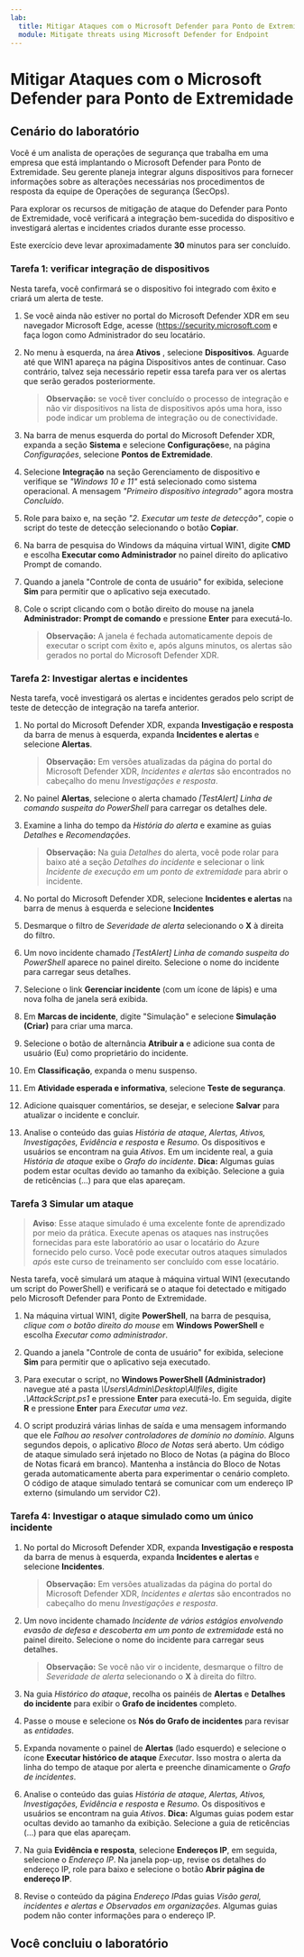 ```yaml
---
lab:
  title: Mitigar Ataques com o Microsoft Defender para Ponto de Extremidade
  module: Mitigate threats using Microsoft Defender for Endpoint
---
```


# Mitigar Ataques com o Microsoft Defender para Ponto de Extremidade

## Cenário do laboratório

Você é um analista de operações de segurança que trabalha em uma empresa que está implantando o Microsoft Defender para Ponto de Extremidade. Seu gerente planeja integrar alguns dispositivos para fornecer informações sobre as alterações necessárias nos procedimentos de resposta da equipe de Operações de segurança (SecOps).

Para explorar os recursos de mitigação de ataque do Defender para Ponto de Extremidade, você verificará a integração bem-sucedida do dispositivo e investigará alertas e incidentes criados durante esse processo.

Este exercício deve levar aproximadamente **30** minutos para ser concluído.

### Tarefa 1: verificar integração de dispositivos

Nesta tarefa, você confirmará se o dispositivo foi integrado com êxito e criará um alerta de teste.

1. Se você ainda não estiver no portal do Microsoft Defender XDR em seu navegador Microsoft Edge, acesse (<https://security.microsoft.com> e faça logon como Administrador do seu locatário.

1. No menu à esquerda, na área **Ativos** , selecione **Dispositivos**. Aguarde até que WIN1 apareça na página Dispositivos antes de continuar. Caso contrário, talvez seja necessário repetir essa tarefa para ver os alertas que serão gerados posteriormente.

    >**Observação:** se você tiver concluído o processo de integração e não vir dispositivos na lista de dispositivos após uma hora, isso pode indicar um problema de integração ou de conectividade.

1. Na barra de menus esquerda do portal do Microsoft Defender XDR, expanda a seção **Sistema** e selecione **Configurações**e, na página *Configurações*, selecione **Pontos de Extremidade**.

1. Selecione **Integração** na seção Gerenciamento de dispositivo e verifique se *"Windows 10 e 11"* está selecionado como sistema operacional. A mensagem *"Primeiro dispositivo integrado"* agora mostra *Concluído*.

1. Role para baixo e, na seção *"2. Executar um teste de detecção"*, copie o script do teste de detecção selecionando o botão **Copiar**.  

1. Na barra de pesquisa do Windows da máquina virtual WIN1, digite **CMD** e escolha **Executar como Administrador** no painel direito do aplicativo Prompt de comando.

1. Quando a janela "Controle de conta de usuário" for exibida, selecione **Sim** para permitir que o aplicativo seja executado. 

1. Cole o script clicando com o botão direito do mouse na janela **Administrador: Prompt de comando** e pressione **Enter** para executá-lo.

    >**Observação:** A janela é fechada automaticamente depois de executar o script com êxito e, após alguns minutos, os alertas são gerados no portal do Microsoft Defender XDR.

### Tarefa 2: Investigar alertas e incidentes

Nesta tarefa, você investigará os alertas e incidentes gerados pelo script de teste de detecção de integração na tarefa anterior.

1. No portal do Microsoft Defender XDR, expanda **Investigação e resposta** da barra de menus à esquerda, expanda **Incidentes e alertas** e selecione **Alertas**.

    >**Observação:** Em versões atualizadas da página do portal do Microsoft Defender XDR, *Incidentes e alertas* são encontrados no cabeçalho do menu *Investigações e resposta*.

1. No painel **Alertas**, selecione o alerta chamado *[TestAlert] Linha de comando suspeita do PowerShell* para carregar os detalhes dele.

1. Examine a linha do tempo da *História do alerta* e examine as guias *Detalhes* e *Recomendações*.

    >**Observação:** Na guia *Detalhes* do alerta, você pode rolar para baixo até a seção *Detalhes do incidente* e selecionar o link *Incidente de execução em um ponto de extremidade* para abrir o incidente.

1. No portal do Microsoft Defender XDR, selecione **Incidentes e alertas** na barra de menus à esquerda e selecione **Incidentes**

1. Desmarque o filtro de *Severidade de alerta* selecionando o **X** à direita do filtro.

1. Um novo incidente chamado *[TestAlert] Linha de comando suspeita do PowerShell* aparece no painel direito. Selecione o nome do incidente para carregar seus detalhes.

1. Selecione o link **Gerenciar incidente** (com um ícone de lápis) e uma nova folha de janela será exibida.

1. Em **Marcas de incidente**, digite "Simulação" e selecione **Simulação (Criar)** para criar uma marca.

1. Selecione o botão de alternância **Atribuir a** e adicione sua conta de usuário (Eu) como proprietário do incidente.

1. Em **Classificação**, expanda o menu suspenso.

1. Em **Atividade esperada e informativa**, selecione **Teste de segurança**.

1. Adicione quaisquer comentários, se desejar, e selecione **Salvar** para atualizar o incidente e concluir.

1. Analise o conteúdo das guias *História de ataque, Alertas, Ativos, Investigações, Evidência e resposta* e *Resumo*. Os dispositivos e usuários se encontram na guia *Ativos*. Em um incidente real, a guia *História de ataque* exibe o *Grafo do incidente*. **Dica:** Algumas guias podem estar ocultas devido ao tamanho da exibição. Selecione a guia de reticências (...) para que elas apareçam.

### Tarefa 3 Simular um ataque

>**Aviso**: Esse ataque simulado é uma excelente fonte de aprendizado por meio da prática. Execute apenas os ataques nas instruções fornecidas para este laboratório ao usar o locatário do Azure fornecido pelo curso.  Você pode executar outros ataques simulados *após* este curso de treinamento ser concluído com esse locatário.

Nesta tarefa, você simulará um ataque à máquina virtual WIN1 (executando um script do PowerShell) e verificará se o ataque foi detectado e mitigado pelo Microsoft Defender para Ponto de Extremidade.

1. Na máquina virtual WIN1, digite **PowerShell**, na barra de pesquisa, *clique com o botão direito do mouse* em **Windows PowerShell** e escolha *Executar como administrador*.

1. Quando a janela "Controle de conta de usuário" for exibida, selecione **Sim** para permitir que o aplicativo seja executado.

1. Para executar o script, no **Windows PowerShell (Administrador)** navegue até a pasta *\Users\Admin\Desktop\Allfiles*, digite *.\AttackScript.ps1* e pressione **Enter** para executá-lo. Em seguida, digite **R** e pressione **Enter** para *Executar uma vez*.

1. O script produzirá várias linhas de saída e uma mensagem informando que ele *Falhou ao resolver controladores de domínio no domínio*. Alguns segundos depois, o aplicativo *Bloco de Notas* será aberto. Um código de ataque simulado será injetado no Bloco de Notas (a página do Bloco de Notas ficará em branco). Mantenha a instância do Bloco de Notas gerada automaticamente aberta para experimentar o cenário completo. O código de ataque simulado tentará se comunicar com um endereço IP externo (simulando um servidor C2).

### Tarefa 4: Investigar o ataque simulado como um único incidente

1. No portal do Microsoft Defender XDR, expanda **Investigação e resposta** da barra de menus à esquerda, expanda **Incidentes e alertas** e selecione **Incidentes**.

    >**Observação:** Em versões atualizadas da página do portal do Microsoft Defender XDR, *Incidentes e alertas* são encontrados no cabeçalho do menu *Investigações e resposta*.

1. Um novo incidente chamado *Incidente de vários estágios envolvendo evasão de defesa e descoberta em um ponto de extremidade* está no painel direito. Selecione o nome do incidente para carregar seus detalhes.

    >**Observação:** Se você não vir o incidente, desmarque o filtro de *Severidade de alerta* selecionando o **X** à direita do filtro.

1. Na guia *Histórico do ataque*, recolha os painéis de **Alertas** e **Detalhes do incidente** para exibir o **Grafo de incidentes** completo.

1. Passe o mouse e selecione os **Nós do Grafo de incidentes** para revisar as *entidades*.

1. Expanda novamente o painel de **Alertas** (lado esquerdo) e selecione o ícone **Executar histórico de ataque** *Executar*. Isso mostra o alerta da linha do tempo de ataque por alerta e preenche dinamicamente o *Grafo de incidentes*.

1. Analise o conteúdo das guias *História de ataque, Alertas, Ativos, Investigações, Evidência e resposta* e *Resumo*. Os dispositivos e usuários se encontram na guia *Ativos*. **Dica:** Algumas guias podem estar ocultas devido ao tamanho da exibição. Selecione a guia de reticências (...) para que elas apareçam.

1. Na guia **Evidência e resposta**, selecione **Endereços IP**, em seguida, selecione o *Endereço IP*. Na janela pop-up, revise os detalhes do endereço IP, role para baixo e selecione o botão **Abrir página de endereço IP**.

1. Revise o conteúdo da página *Endereço IP*das guias *Visão geral, incidentes e alertas e Observados em organizações*. Algumas guias podem não conter informações para o endereço IP.

## Você concluiu o laboratório
